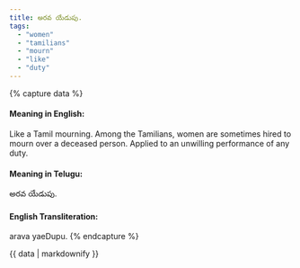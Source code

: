 ```yaml
---
title: అరవ యేడుపు.
tags:
  - "women"
  - "tamilians"
  - "mourn"
  - "like"
  - "duty"
---
```


{% capture data %}
#### Meaning in English:
Like a Tamil mourning.
Among the Tamilians, women are sometimes hired to mourn over a deceased person.
Applied to an unwilling performance of any duty.

#### Meaning in Telugu:
అరవ యేడుపు.

#### English Transliteration:
arava yaeDupu.
{% endcapture %}

<div class="notice">{{ data | markdownify }}</div>


